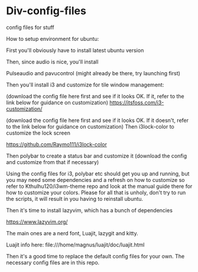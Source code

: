 # Div-config-files
config files for stuff

How to setup environment for ubuntu:

First you'll obviously have to install latest ubuntu version

Then, since audio is nice, you'll install 

Pulseaudio and pavucontrol (might already be there, try launching first)

Then you'll install i3 and customize for tile window management:

(download the config file here first and see if it looks OK. If it, refer to the link below for guidance on customization)
https://itsfoss.com/i3-customization/

(download the config file here first and see if it looks OK. If it doesn't, refer to the link below for guidance on customization)
Then i3lock-color to customize the lock screen

https://github.com/Raymo111/i3lock-color

Then polybar to create a status bar and customize it
(download the config and customize from that if necessary)

Using the config files for i3, polybar etc should get you up and running, but you may need some dependencies and a refresh on how to customize so
refer to Kthulhu120/i3wm-theme repo and look at the manual guide there for how to customize your colors. Please for all that is unholy, don't try to run the scripts, it will result in you having to reinstall ubuntu.


Then it's time to install lazyvim, which has a bunch of dependencies

https://www.lazyvim.org/

The main ones are a nerd font, Luajit, lazygit and kitty.

Luajit info here: file:///home/magnus/luajit/doc/luajit.html

Then it's a good time to replace the default config files for your own. The necessary config files are in this repo.
